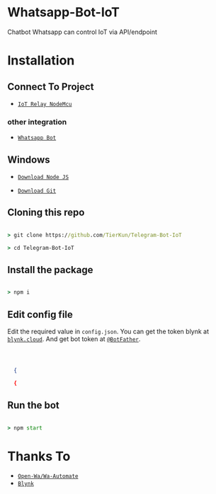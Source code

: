 # Whatsapp-Bot-IoT
Chatbot Whatsapp can control IoT via API/endpoint

# Installation



## Connect To Project

* [`IoT Relay NodeMcu`](https://github.com/TierKun/IoT-Relay)



### other integration

* [`Whatsapp Bot`](https://github.com/TierKun/Whatsapp-Bot-IoT)



## Windows

* [`Download Node JS`](https://nodejs.org/en/download/)

* [`Download Git`](https://git-scm.com/download/win)





## Cloning this repo

```cmd

> git clone https://github.com/TierKun/Telegram-Bot-IoT

> cd Telegram-Bot-IoT

```



## Install the package

```cmd

> npm i

```



## Edit config file

Edit the required value in `config.json`. You can get the token blynk at [`blynk.cloud`](https://blynk.cloud/). And get bot token at [`@BotFather`](http://t.me/BotFather).

```json



  {

  {

 ```

## Run the bot

```cmd

> npm start

```



# Thanks To

* [`Open-Wa/Wa-Automate`](https://github.com/open-wa/wa-automate-nodejs)
* [`Blynk`](https://github.com/blynkkk/blynk-library)
